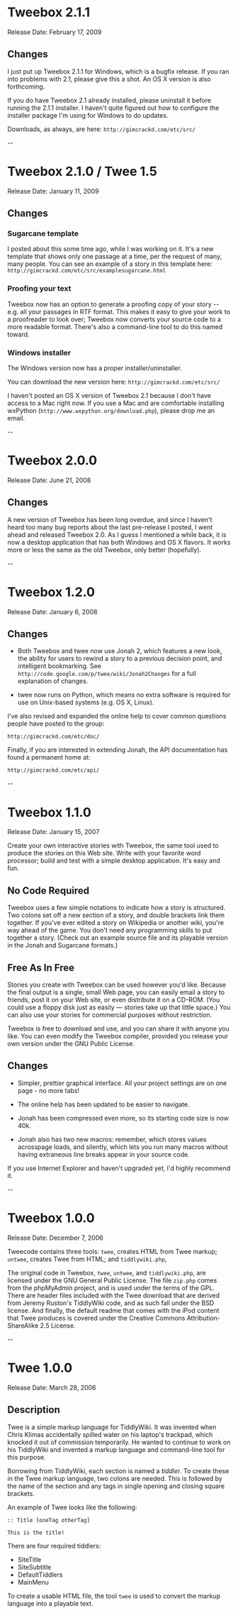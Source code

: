# Tweebox 2.1.1

Release Date: February 17, 2009

## Changes

I just put up Tweebox 2.1.1 for Windows, which is a bugfix release. If you ran into problems with 2.1, please give this a shot. An OS X version is also forthcoming.

If you do have Tweebox 2.1 already installed, please uninstall it before running the 2.1.1 installer. I haven't quite figured out how to configure the installer package I'm using for Windows to do updates.

Downloads, as always, are here: `http://gimcrackd.com/etc/src/`

--

# Tweebox 2.1.0 / Twee 1.5

Release Date: January 11, 2009

## Changes

### Sugarcane template

I posted about this some time ago, while I was working on it. It's a new template that shows only one passage at a time, per the request of many, many people. You can see an example of a story in this template here: `http://gimcrackd.com/etc/src/examplesugarcane.html`


### Proofing your text

Tweebox now has an option to generate a proofing copy of your story -- e.g. all your passages in RTF format. This makes it easy to give your work to a proofreader to look over; Tweebox now converts your source code to a more readable format. There's also a command-line tool to do this named toward.


### Windows installer

The Windows version now has a proper installer/uninstaller.

You can download the new version here: `http://gimcrackd.com/etc/src/`

I haven't posted an OS X version of Tweebox 2.1 because I don't have access to a Mac right now. If you use a Mac and are comfortable installing wxPython (`http://www.wxpython.org/download.php`), please drop me an email.

--

# Tweebox 2.0.0

Release Date: June 21, 2008

## Changes

A new version of Tweebox has been long overdue, and since I haven't heard too many bug reports about the last pre-release I posted, I went ahead and released Tweebox 2.0. As I guess I mentioned a while back, it is now a desktop application that has both Windows and OS X flavors. It works more or less the same as the old Tweebox, only better (hopefully). 

--

# Tweebox 1.2.0

Release Date: January 6, 2008

## Changes

* Both Tweebox and twee now use Jonah 2, which features a new look, the ability for users to rewind a story to a previous decision point, and intelligent bookmarking. See `http://code.google.com/p/twee/wiki/Jonah2Changes` for a full explanation of changes.

* twee now runs on Python, which means no extra software is required for use on Unix-based systems (e.g. OS X, Linux).

I've also revised and expanded the online help to cover common questions people have posted to the group:

`http://gimcrackd.com/etc/doc/`

Finally, if you are interested in extending Jonah, the API documentation has found a permanent home at:

`http://gimcrackd.com/etc/api/`

--

# Tweebox 1.1.0

Release Date: January 15, 2007

Create your own interactive stories with Tweebox, the same tool used to produce the stories on this Web site. Write with your favorite word processor; build and test with a simple desktop application. It's easy and fun.

## No Code Required

Tweebox uses a few simple notations to indicate how a story is structured. Two colons set off a new section of a story, and double brackets link them together. If you've ever edited a story on Wikipedia or another wiki, you're way ahead of the game. You don't need any programming skills to put together a story. (Check out an example source file and its playable version in the Jonah and Sugarcane formats.)

## Free As In Free

Stories you create with Tweebox can be used however you'd like. Because the final output is a single, small Web page, you can easily email a story to friends, post it on your Web site, or even distribute it on a CD-ROM. (You could use a floppy disk just as easily — stories take up that little space.) You can also use your stories for commercial purposes without restriction.

Tweebox is free to download and use, and you can share it with anyone you like. You can even modify the Tweebox compiler, provided you release your own version under the GNU Public License.

## Changes

* Simpler, prettier graphical interface. All your project settings are on one page - no more tabs!

* The online help has been updated to be easier to navigate.

* Jonah has been compressed even more, so its starting code size is now 40k.

* Jonah also has two new macros: remember, which stores values acrosspage loads, and silently, which lets you run many macros without having extraneous line breaks appear in your source code.

If you use Internet Explorer and haven't upgraded yet, I'd highly recommend it.

--

# Tweebox 1.0.0

Release Date: December 7, 2006

Tweecode contains three tools: `twee`, creates HTML from Twee markup; `untwee`, creates Twee from HTML; and `tiddlywiki.php`, 

The original code in Tweebox, `twee`, `untwee`, and `tiddlywiki.php`, are licensed under the GNU General Public License. The file `zip.php` comes from the phpMyAdmin project, and is used under the terms of the GPL. There are header files included with the Twee download that are derived from Jeremy Ruston's TiddlyWiki code, and as such fall under the BSD license. And finally, the default readme that comes with the iPod content that Twee produces is covered under the Creative Commons Attribution-ShareAlike 2.5 License.

--

# Twee 1.0.0

Release Date: March 28, 2006

## Description

Twee is a simple markup language for TiddlyWiki. It was invented when Chris Klimas accidentally spilled water on his laptop's trackpad, which knocked it out of commission temporarily. He wanted to continue to work on his TiddlyWiki and invented a markup language and command-line tool for this purpose.

Borrowing from TiddlyWiki, each section is named a *tiddler*. To create these in the Twee markup language, two colons are needed. This is followed by the name of the section and any tags in single opening and closing square brackets.

An example of Twee looks like the following:

```
:: Title [oneTag otherTag]

This is the title!
```

There are four required tiddlers:

* SiteTitle
* SiteSubtitle
* DefaultTiddlers
* MainMenu

To create a usable HTML file, the tool `twee` is used to convert the markup language into a playable text.
